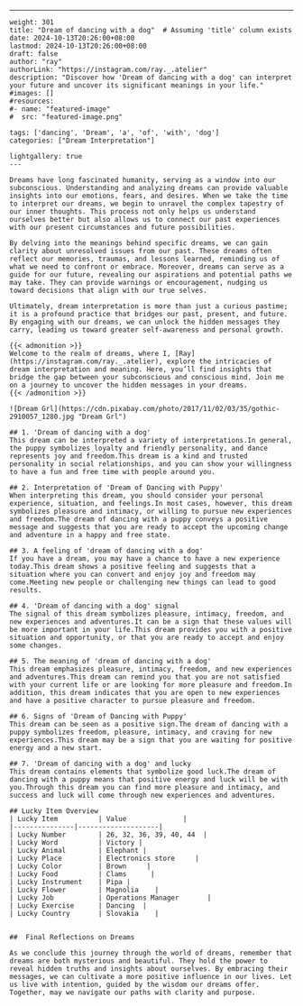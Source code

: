 ---
    weight: 301
    title: "Dream of dancing with a dog"  # Assuming 'title' column exists
    date: 2024-10-13T20:26:00+08:00
    lastmod: 2024-10-13T20:26:00+08:00
    draft: false
    author: "ray"
    authorLink: "https://instagram.com/ray._.atelier"
    description: "Discover how 'Dream of dancing with a dog' can interpret your future and uncover its significant meanings in your life."
    #images: []
    #resources:
    #- name: "featured-image"
    #  src: "featured-image.png"
    
    tags: ['dancing', 'Dream', 'a', 'of', 'with', 'dog']
    categories: ["Dream Interpretation"]
    
    lightgallery: true
    ---
    
    Dreams have long fascinated humanity, serving as a window into our subconscious. Understanding and analyzing dreams can provide valuable insights into our emotions, fears, and desires. When we take the time to interpret our dreams, we begin to unravel the complex tapestry of our inner thoughts. This process not only helps us understand ourselves better but also allows us to connect our past experiences with our present circumstances and future possibilities.
    
    By delving into the meanings behind specific dreams, we can gain clarity about unresolved issues from our past. These dreams often reflect our memories, traumas, and lessons learned, reminding us of what we need to confront or embrace. Moreover, dreams can serve as a guide for our future, revealing our aspirations and potential paths we may take. They can provide warnings or encouragement, nudging us toward decisions that align with our true selves.
    
    Ultimately, dream interpretation is more than just a curious pastime; it is a profound practice that bridges our past, present, and future. By engaging with our dreams, we can unlock the hidden messages they carry, leading us toward greater self-awareness and personal growth.
    
    {{< admonition >}}
    Welcome to the realm of dreams, where I, [Ray](https://instagram.com/ray._.atelier), explore the intricacies of dream interpretation and meaning. Here, you’ll find insights that bridge the gap between your subconscious and conscious mind. Join me on a journey to uncover the hidden messages in your dreams.
    {{< /admonition >}}
    
    ![Dream Grl](https://cdn.pixabay.com/photo/2017/11/02/03/35/gothic-2910057_1280.jpg "Dream Grl")
    
    ## 1. 'Dream of dancing with a dog'
    This dream can be interpreted a variety of interpretations.In general, the puppy symbolizes loyalty and friendly personality, and dance represents joy and freedom.This dream is a kind and trusted personality in social relationships, and you can show your willingness to have a fun and free time with people around you.
    
    ## 2. Interpretation of 'Dream of Dancing with Puppy'
    When interpreting this dream, you should consider your personal experience, situation, and feelings.In most cases, however, this dream symbolizes pleasure and intimacy, or willing to pursue new experiences and freedom.The dream of dancing with a puppy conveys a positive message and suggests that you are ready to accept the upcoming change and adventure in a happy and free state.
    
    ## 3. A feeling of 'dream of dancing with a dog'
    If you have a dream, you may have a chance to have a new experience today.This dream shows a positive feeling and suggests that a situation where you can convert and enjoy joy and freedom may come.Meeting new people or challenging new things can lead to good results.
    
    ## 4. 'Dream of dancing with a dog' signal
    The signal of this dream symbolizes pleasure, intimacy, freedom, and new experiences and adventures.It can be a sign that these values will be more important in your life.This dream provides you with a positive situation and opportunity, or that you are ready to accept and enjoy some changes.
    
    ## 5. The meaning of 'dream of dancing with a dog'
    This dream emphasizes pleasure, intimacy, freedom, and new experiences and adventures.This dream can remind you that you are not satisfied with your current life or are looking for more pleasure and freedom.In addition, this dream indicates that you are open to new experiences and have a positive character to pursue pleasure and freedom.
    
    ## 6. Signs of 'Dream of Dancing with Puppy'
    This dream can be seen as a positive sign.The dream of dancing with a puppy symbolizes freedom, pleasure, intimacy, and craving for new experiences.This dream may be a sign that you are waiting for positive energy and a new start.
    
    ## 7. 'Dream of dancing with a dog' and lucky
    This dream contains elements that symbolize good luck.The dream of dancing with a puppy means that positive energy and luck will be with you.Through this dream you can find more pleasure and intimacy, and success and luck will come through new experiences and adventures.
    
    ## Lucky Item Overview
    | Lucky Item          | Value              |
    |---------------|--------------------|
    | Lucky Number        | 26, 32, 36, 39, 40, 44  |
    | Lucky Word          | Victory |
    | Lucky Animal        | Elephant |
    | Lucky Place         | Electronics store     |
    | Lucky Color         | Brown     |
    | Lucky Food          | Clams      |
    | Lucky Instrument    | Pipa |
    | Lucky Flower        | Magnolia    |
    | Lucky Job           | Operations Manager       |
    | Lucky Exercise      | Dancing  |
    | Lucky Country       | Slovakia    |
    
    
    ##  Final Reflections on Dreams
    
    As we conclude this journey through the world of dreams, remember that dreams are both mysterious and beautiful. They hold the power to reveal hidden truths and insights about ourselves. By embracing their messages, we can cultivate a more positive influence in our lives. Let us live with intention, guided by the wisdom our dreams offer. Together, may we navigate our paths with clarity and purpose.
    